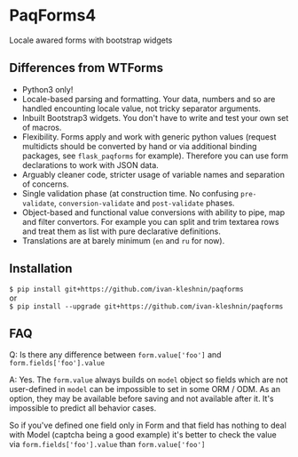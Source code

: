 # PaqForms4

Locale awared forms with bootstrap widgets

## Differences from WTForms

- Python3 only!
- Locale-based parsing and formatting. Your data, numbers and so are handled encounting
locale value, not tricky separator arguments.
- Inbuilt Bootstrap3 widgets. You don't have to write and test your own set of macros.
- Flexibility. Forms apply and work with generic python values (request multidicts should be converted 
by hand or via additional binding packages, see `flask_paqforms` for example).
Therefore you can use form declarations to work with JSON data.
- Arguably cleaner code, stricter usage of variable names and separation of concerns. 
- Single validation phase (at construction time. No confusing `pre-validate`, `conversion-validate` and `post-validate`
phases.
- Object-based and functional value conversions with ability to pipe, map and filter convertors.
For example you can split and trim textarea rows and treat them as list with pure
declarative definitions.
- Translations are at barely minimum (`en` and `ru` for now).

## Installation


`$ pip install git+https://github.com/ivan-kleshnin/paqforms` <br/>
 or <br/>
`$ pip install --upgrade git+https://github.com/ivan-kleshnin/paqforms`


## FAQ

Q: Is there any difference between `form.value['foo']` and `form.fields['foo'].value`

A: Yes. The `form.value` always builds on `model` object so fields which are
not user-defined in `model` can be impossible to set in some ORM / ODM. As an option,
they may be available before saving and not available after it. It's impossible
to predict all behavior cases. 

So if you've defined one field only in Form and that field has nothing to deal with Model
(captcha being a good example) it's better to check the value via 
`form.fields['foo'].value` than `form.value['foo']`

